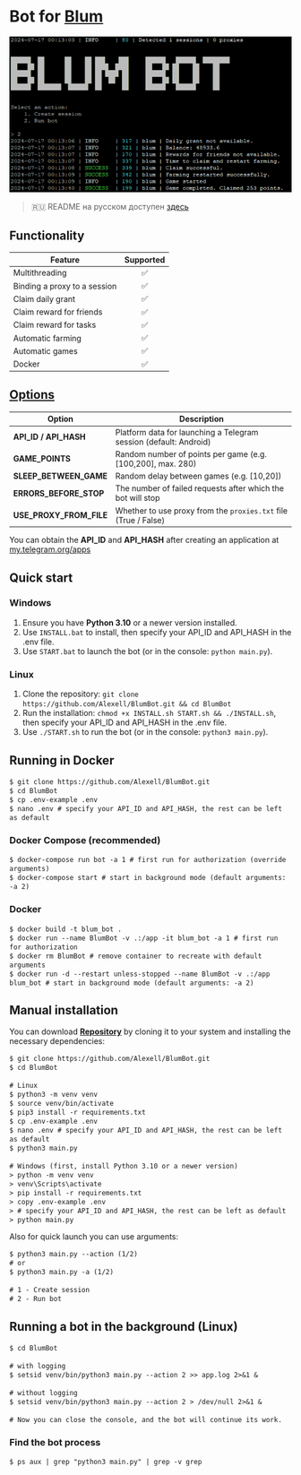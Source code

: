 # Bot for [Blum](https://alexell.pro/cc/blum)

![img1](.github/images/demo.png)

> 🇷🇺 README на русском доступен [здесь](README-RU.md)

## Functionality
| Feature                                                        | Supported  |
|----------------------------------------------------------------|:----------:|
| Multithreading                                                 |     ✅     |
| Binding a proxy to a session                                   |     ✅     |
| Claim daily grant                                              |     ✅     |
| Claim reward for friends                                       |     ✅     |
| Claim reward for tasks                                         |     ✅     |
| Automatic farming                                              |     ✅     |
| Automatic games                                                |     ✅     |
| Docker                                                         |     ✅     |

## [Options](https://github.com/Alexell/BlumBot/blob/main/.env-example)
| Option                  | Description                                                                |
|-------------------------|----------------------------------------------------------------------------|
| **API_ID / API_HASH**   | Platform data for launching a Telegram session (default: Android)          |
| **GAME_POINTS**         | Random number of points per game (e.g. [100,200], max. 280)                |
| **SLEEP_BETWEEN_GAME**  | Random delay between games (e.g. [10,20])                                  |
| **ERRORS_BEFORE_STOP**  | The number of failed requests after which the bot will stop                |
| **USE_PROXY_FROM_FILE** | Whether to use proxy from the `proxies.txt` file (True / False)            |

You can obtain the **API_ID** and **API_HASH** after creating an application at [my.telegram.org/apps](https://my.telegram.org/apps)

## Quick start
### Windows
1. Ensure you have **Python 3.10** or a newer version installed.
2. Use `INSTALL.bat` to install, then specify your API_ID and API_HASH in the .env file.
3. Use `START.bat` to launch the bot (or in the console: `python main.py`).

### Linux
1. Clone the repository: `git clone https://github.com/Alexell/BlumBot.git && cd BlumBot`
2. Run the installation: `chmod +x INSTALL.sh START.sh && ./INSTALL.sh`, then specify your API_ID and API_HASH in the .env file.
3. Use `./START.sh` to run the bot (or in the console: `python3 main.py`).

## Running in Docker
```
$ git clone https://github.com/Alexell/BlumBot.git
$ cd BlumBot
$ cp .env-example .env
$ nano .env # specify your API_ID and API_HASH, the rest can be left as default
```
### Docker Compose (recommended)
```
$ docker-compose run bot -a 1 # first run for authorization (override arguments)
$ docker-compose start # start in background mode (default arguments: -a 2)
```
### Docker
```
$ docker build -t blum_bot .
$ docker run --name BlumBot -v .:/app -it blum_bot -a 1 # first run for authorization
$ docker rm BlumBot # remove container to recreate with default arguments
$ docker run -d --restart unless-stopped --name BlumBot -v .:/app blum_bot # start in background mode (default arguments: -a 2)
```

## Manual installation
You can download [**Repository**](https://github.com/Alexell/BlumBot) by cloning it to your system and installing the necessary dependencies:
```
$ git clone https://github.com/Alexell/BlumBot.git
$ cd BlumBot

# Linux
$ python3 -m venv venv
$ source venv/bin/activate
$ pip3 install -r requirements.txt
$ cp .env-example .env
$ nano .env # specify your API_ID and API_HASH, the rest can be left as default
$ python3 main.py

# Windows (first, install Python 3.10 or a newer version)
> python -m venv venv
> venv\Scripts\activate
> pip install -r requirements.txt
> copy .env-example .env
> # specify your API_ID and API_HASH, the rest can be left as default
> python main.py
```

Also for quick launch you can use arguments:
```
$ python3 main.py --action (1/2)
# or
$ python3 main.py -a (1/2)

# 1 - Create session
# 2 - Run bot
```

## Running a bot in the background (Linux)
```
$ cd BlumBot

# with logging
$ setsid venv/bin/python3 main.py --action 2 >> app.log 2>&1 &

# without logging
$ setsid venv/bin/python3 main.py --action 2 > /dev/null 2>&1 &

# Now you can close the console, and the bot will continue its work.
```

### Find the bot process
```
$ ps aux | grep "python3 main.py" | grep -v grep
```